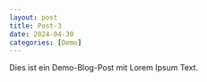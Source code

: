 ```yaml
---
layout: post
title: Post-3
date: 2024-04-30
categories: [Demo]
---
```


Dies ist ein Demo-Blog-Post mit Lorem Ipsum Text.
